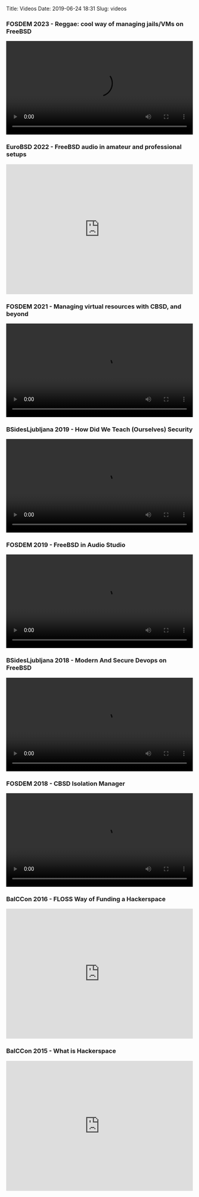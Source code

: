 Title: Videos
Date: 2019-06-24 18:31
Slug: videos

### FOSDEM 2023 - Reggae: cool way of managing jails/VMs on FreeBSD
<video controls width="100%">
  <source src="https://video.fosdem.org/2023/AW1.120/reggae_jails_vms_on_freebsd.mp4" />
</video>

### EuroBSD 2022 - FreeBSD audio in amateur and professional setups
<iframe height="350px" width="100%" src="https://www.youtube.com/embed/9xIGfs6Bqpo" frameborder="0" allow="accelerometer; autoplay; encrypted-media; gyroscope; picture-in-picture" allowfullscreen></iframe>

### FOSDEM 2021 - Managing virtual resources with CBSD, and beyond
<video controls width="100%">
  <source src="https://video.fosdem.org/2021/D.bsd/cbsd_ecosystem.mp4" />
</video>

### BSidesLjubljana 2019 - How Did We Teach (Ourselves) Security
<video controls width="100%">
  <source src="https://archive.org/download/BSidesLjubljana2019/t1_08_How_Did_We_Teach_%28Ourselves%29_Security-Goran_Meki%C4%87.mp4" />
</video>

### FOSDEM 2019 - FreeBSD in Audio Studio
<video controls width="100%">
  <source src="https://video.fosdem.org/2019/K.3.401/freebsd_in_audio_studio.mp4" />
</video>

### BSidesLjubljana 2018 - Modern And Secure Devops on FreeBSD
<video controls width="100%">
  <source src="https://archive.org/download/BSidesLjubljana2018/18ModernAndSecureDevopsOnFreebsdByGoranMeki.mp4" />
</video>

### FOSDEM 2018 - CBSD Isolation Manager
<video controls width="100%">
  <source src="https://video.fosdem.org/2018/K.3.401/cbsd_isolation_manager.mp4" />
</video>

### BalCCon 2016 - FLOSS Way of Funding a Hackerspace
<iframe height="350px" width="100%" src="https://www.youtube.com/embed/DHNnCXgD4RU" frameborder="0" allow="accelerometer; autoplay; encrypted-media; gyroscope; picture-in-picture" allowfullscreen></iframe>

### BalCCon 2015 - What is Hackerspace
<iframe height="350px" width="100%" src="https://www.youtube.com/embed/KpzQpAAwBvA" frameborder="0" allow="accelerometer; autoplay; encrypted-media; gyroscope; picture-in-picture" allowfullscreen></iframe>
